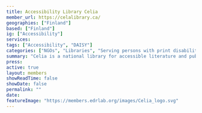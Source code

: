 ```yaml
---
title: Accessibility Library Celia
member_url: https://celalibrary.ca/
geographies: ["Finland"]
based: ["Finland"]
ig: ["Accessibility"] 
services: 
tags: ["Accessibility", "DAISY"]
categories: ["NGOs", "Libraries", "Serving persons with print disabilities"]
summary: "Celia is a national library for accessible literature and publishing in Finland, working toward equality in reading and learning."
press:
active: true
layout: members
showReadTime: false
showDate: false
permalink: ""
date: 
featureImage: "https://members.edrlab.org/images/Celia_logo.svg"
---
```

